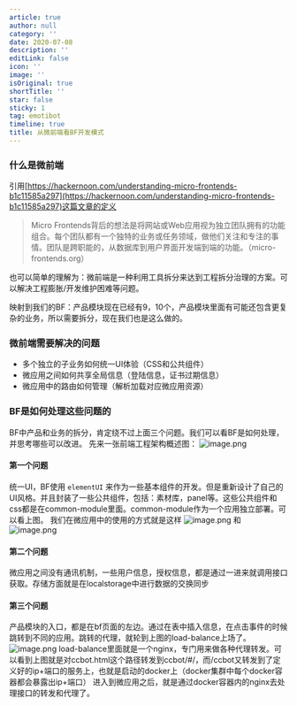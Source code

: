 ```yaml
---
article: true
author: null
category: ''
date: 2020-07-08
description: ''
editLink: false
icon: ''
image: ''
isOriginal: true
shortTitle: ''
star: false
sticky: 1
tag: emotibot
timeline: true
title: 从微前端看BF开发模式
---
```





### 什么是微前端

引用[https://hackernoon.com/understanding-micro-frontends-b1c11585a297](https://hackernoon.com/understanding-micro-frontends-b1c11585a297)这篇文章的定义
> Micro Frontends背后的想法是将网站或Web应用视为独立团队拥有的功能组合。每个团队都有一个独特的业务或任务领域，做他们关注和专注的事情。团队是跨职能的，从数据库到用户界面开发端到端的功能。（micro-frontends.org）

也可以简单的理解为：微前端是一种利用工具拆分来达到工程拆分治理的方案。可以解决工程膨胀/开发维护困难等问题。

映射到我们的BF：产品模块现在已经有9，10个，产品模块里面有可能还包含更复杂的业务，所以需要拆分，现在我们也是这么做的。

### 微前端需要解决的问题

- 多个独立的子业务如何统一UI体验（CSS和公共组件）
- 微应用之间如何共享全局信息（登陆信息，证书过期信息）
- 微应用中的路由如何管理（解析加载对应微应用资源）

### BF是如何处理这些问题的

BF中产品和业务的拆分，肯定绕不过上面三个问题。我们可以看BF是如何处理，并思考哪些可以改进。
先来一张前端工程架构概述图：
![image.png](https://cdn.nlark.com/yuque/0/2020/png/297368/1594179896964-fd4bdb2d-5eeb-4b2e-aa96-6cfa7885b90d.png#align=left&display=inline&height=414&name=image.png&originHeight=413&originWidth=658&size=39803&status=done&style=none&width=659)

#### 第一个问题

统一UI，BF使用 `elementUI` 来作为一些基本组件的开发。但是重新设计了自己的UI风格。并且封装了一些公共组件，包括：素材库，panel等。这些公共组件和css都是在common-module里面。common-module作为一个应用独立部署。可以看上图。
我们在微应用中的使用的方式就是这样
![image.png](https://cdn.nlark.com/yuque/0/2020/png/297368/1594180804660-892e4b4a-667a-4ca7-bc5d-8118b50ae021.png#align=left&display=inline&height=133&name=image.png&originHeight=266&originWidth=1312&size=63916&status=done&style=none&width=656)
和
![image.png](https://cdn.nlark.com/yuque/0/2020/png/297368/1594180872247-37cca75f-9f2b-4027-9d5e-d9364fdb651e.png#align=left&display=inline&height=478&name=image.png&originHeight=956&originWidth=1042&size=170326&status=done&style=none&width=521)

#### 第二个问题

微应用之间没有通讯机制，一些用户信息，授权信息，都是通过一进来就调用接口获取。存储方面就是在localstorage中进行数据的交换同步

#### 第三个问题

产品模块的入口，都是在bf页面的左边。通过在表中插入信息，在点击事件的时候跳转到不同的应用。跳转的代理，就轮到上图的load-balance上场了。
![image.png](https://cdn.nlark.com/yuque/0/2020/png/297368/1594204409981-f4e979fa-8005-4d16-b9d4-4429ce13d9a9.png#align=left&display=inline&height=243&name=image.png&originHeight=486&originWidth=1070&size=71500&status=done&style=none&width=535)
load-balance里面就是一个nginx，专门用来做各种代理转发。可以看到上图就是对ccbot.html这个路径转发到ccbot/#/，而/ccbot又转发到了定义好的ip+端口的服务上，也就是启动的docker上（docker集群中每个docker容器都会暴露出ip+端口）
进入到微应用之后，就是通过docker容器内的nginx去处理接口的转发和代理了。
